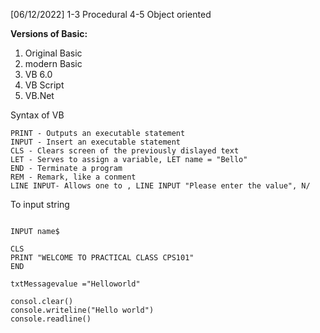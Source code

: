 [06/12/2022]
1-3 Procedural 
4-5 Object oriented

**Versions of Basic:**
1. Original Basic
2. modern Basic
3. VB 6.0
4. VB Script
5. VB.Net


Syntax of VB
```BASIC
PRINT - Outputs an executable statement
INPUT - Insert an executable statement
CLS - Clears screen of the previously dislayed text
LET - Serves to assign a variable, LET name = "Bello"
END - Terminate a program
REM - Remark, like a conment
LINE INPUT- Allows one to , LINE INPUT "Please enter the value", N/
```
To input string
```Basic

INPUT name$
```

```Visual
CLS
PRINT "WELCOME TO PRACTICAL CLASS CPS101"
END
```

```VB 6.0
txtMessagevalue ="Helloworld"
```

```VB.Net
consol.clear()
console.writeline("Hello world")
console.readline()
```


